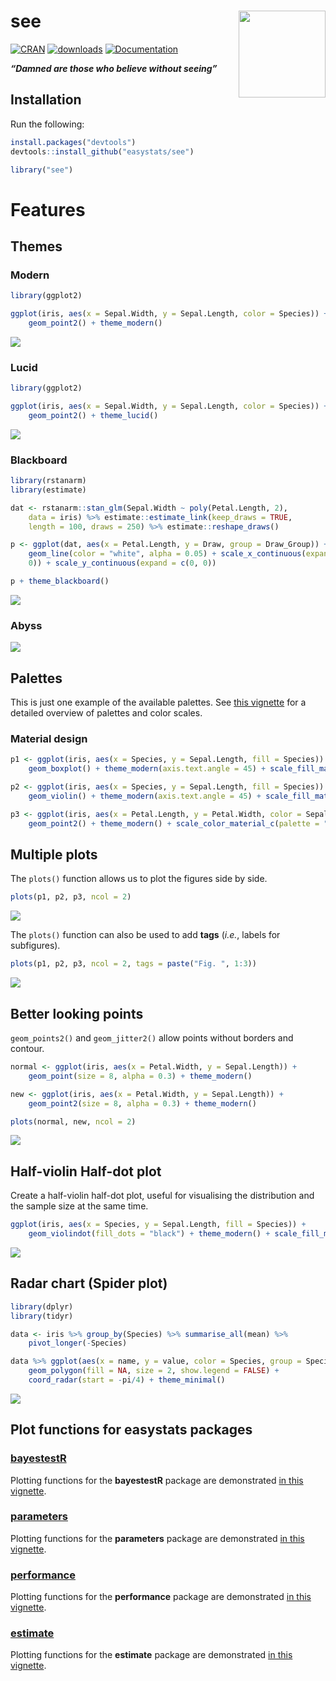 
# see <img src='man/figures/logo.png' align="right" height="139" />

[![CRAN](http://www.r-pkg.org/badges/version/see)](https://cran.r-project.org/package=see)
[![downloads](http://cranlogs.r-pkg.org/badges/see)](https://cran.r-project.org/package=see)
[![Documentation](https://img.shields.io/badge/documentation-see-orange.svg?colorB=E91E63)](https://easystats.github.io/see/)

***“Damned are those who believe without seeing”***

## Installation

Run the following:

``` r
install.packages("devtools")
devtools::install_github("easystats/see")
```

``` r
library("see")
```

# Features

## Themes

### Modern

``` r
library(ggplot2)

ggplot(iris, aes(x = Sepal.Width, y = Sepal.Length, color = Species)) + 
    geom_point2() + theme_modern()
```

![](man/figures/unnamed-chunk-4-1.png)<!-- -->

### Lucid

``` r
library(ggplot2)

ggplot(iris, aes(x = Sepal.Width, y = Sepal.Length, color = Species)) + 
    geom_point2() + theme_lucid()
```

![](man/figures/unnamed-chunk-5-1.png)<!-- -->

### Blackboard

``` r
library(rstanarm)
library(estimate)

dat <- rstanarm::stan_glm(Sepal.Width ~ poly(Petal.Length, 2), 
    data = iris) %>% estimate::estimate_link(keep_draws = TRUE, 
    length = 100, draws = 250) %>% estimate::reshape_draws()

p <- ggplot(dat, aes(x = Petal.Length, y = Draw, group = Draw_Group)) + 
    geom_line(color = "white", alpha = 0.05) + scale_x_continuous(expand = c(0, 
    0)) + scale_y_continuous(expand = c(0, 0))

p + theme_blackboard()
```

![](man/figures/unnamed-chunk-7-1.png)<!-- -->

### Abyss

![](man/figures/unnamed-chunk-8-1.png)<!-- -->

## Palettes

This is just one example of the available palettes. See [this
vignette](https://easystats.github.io/see/articles/seecolorscales.html)
for a detailed overview of palettes and color scales.

### Material design

``` r
p1 <- ggplot(iris, aes(x = Species, y = Sepal.Length, fill = Species)) + 
    geom_boxplot() + theme_modern(axis.text.angle = 45) + scale_fill_material_d()

p2 <- ggplot(iris, aes(x = Species, y = Sepal.Length, fill = Species)) + 
    geom_violin() + theme_modern(axis.text.angle = 45) + scale_fill_material_d(palette = "ice")

p3 <- ggplot(iris, aes(x = Petal.Length, y = Petal.Width, color = Sepal.Length)) + 
    geom_point2() + theme_modern() + scale_color_material_c(palette = "rainbow")
```

## Multiple plots

The `plots()` function allows us to plot the figures side by side.

``` r
plots(p1, p2, p3, ncol = 2)
```

![](man/figures/unnamed-chunk-10-1.png)<!-- -->

The `plots()` function can also be used to add **tags** (*i.e.*, labels
for subfigures).

``` r
plots(p1, p2, p3, ncol = 2, tags = paste("Fig. ", 1:3))
```

![](man/figures/unnamed-chunk-11-1.png)<!-- -->

## Better looking points

`geom_points2()` and `geom_jitter2()` allow points without borders and
contour.

``` r
normal <- ggplot(iris, aes(x = Petal.Width, y = Sepal.Length)) + 
    geom_point(size = 8, alpha = 0.3) + theme_modern()

new <- ggplot(iris, aes(x = Petal.Width, y = Sepal.Length)) + 
    geom_point2(size = 8, alpha = 0.3) + theme_modern()

plots(normal, new, ncol = 2)
```

![](man/figures/unnamed-chunk-12-1.png)<!-- -->

## Half-violin Half-dot plot

Create a half-violin half-dot plot, useful for visualising the
distribution and the sample size at the same time.

``` r
ggplot(iris, aes(x = Species, y = Sepal.Length, fill = Species)) + 
    geom_violindot(fill_dots = "black") + theme_modern() + scale_fill_material_d()
```

![](man/figures/unnamed-chunk-13-1.png)<!-- -->

## Radar chart (Spider plot)

``` r
library(dplyr)
library(tidyr)

data <- iris %>% group_by(Species) %>% summarise_all(mean) %>% 
    pivot_longer(-Species)

data %>% ggplot(aes(x = name, y = value, color = Species, group = Species)) + 
    geom_polygon(fill = NA, size = 2, show.legend = FALSE) + 
    coord_radar(start = -pi/4) + theme_minimal()
```

![](man/figures/unnamed-chunk-14-1.png)<!-- -->

## Plot functions for easystats packages

### [bayestestR](https://github.com/easystats/bayestestR)

Plotting functions for the **bayestestR** package are demonstrated [in
this
vignette](https://easystats.github.io/see/articles/bayestestR.html).

### [parameters](https://github.com/easystats/parameters)

Plotting functions for the **parameters** package are demonstrated [in
this
vignette](https://easystats.github.io/see/articles/parameters.html).

### [performance](https://github.com/easystats/performance)

Plotting functions for the **performance** package are demonstrated [in
this
vignette](https://easystats.github.io/see/articles/performance.html).

### [estimate](https://github.com/easystats/estimate)

Plotting functions for the **estimate** package are demonstrated [in
this vignette](https://easystats.github.io/see/articles/estimate.html).
